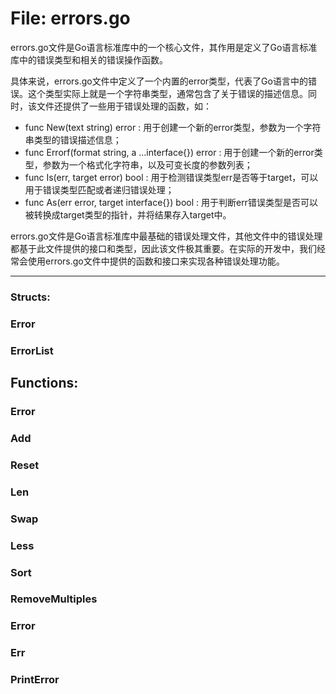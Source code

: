 # File: errors.go

errors.go文件是Go语言标准库中的一个核心文件，其作用是定义了Go语言标准库中的错误类型和相关的错误操作函数。

具体来说，errors.go文件中定义了一个内置的error类型，代表了Go语言中的错误。这个类型实际上就是一个字符串类型，通常包含了关于错误的描述信息。同时，该文件还提供了一些用于错误处理的函数，如：

- func New(text string) error :
用于创建一个新的error类型，参数为一个字符串类型的错误描述信息；
- func Errorf(format string, a ...interface{}) error :
用于创建一个新的error类型，参数为一个格式化字符串，以及可变长度的参数列表；
- func Is(err, target error) bool :
用于检测错误类型err是否等于target，可以用于错误类型匹配或者递归错误处理；
- func As(err error, target interface{}) bool :
用于判断err错误类型是否可以被转换成target类型的指针，并将结果存入target中。

errors.go文件是Go语言标准库中最基础的错误处理文件，其他文件中的错误处理都基于此文件提供的接口和类型，因此该文件极其重要。在实际的开发中，我们经常会使用errors.go文件中提供的函数和接口来实现各种错误处理功能。




---

### Structs:

### Error





### ErrorList





## Functions:

### Error





### Add





### Reset





### Len





### Swap





### Less





### Sort





### RemoveMultiples





### Error





### Err





### PrintError





